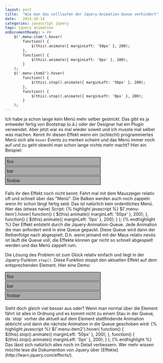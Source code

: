 ```yaml
---
layout: post
title:  "Wie man das volllaufen der Jquery-Animation-Queue verhindert"
date:   2014-10-14
categories: javascript jquery
tags: jquery animation
onDocumentReady: > ##
    $('.menu-item').hover(
        function() {
            $(this).animate({ marginLeft: '50px' }, 200);
        },
        function() {
            $(this).animate({ marginLeft: '0px' }, 200);
        }
    );
    $('.menu-item2').hover(
        function() {
            $(this).stop().animate({ marginLeft: '50px' }, 200);
        },
        function() {
            $(this).stop().animate({ marginLeft: '0px' }, 200);
        }
    );
---
```

Ich habe ja schon lange kein Menü mehr selber gestrickt. Das gibt es ja entweder fertig von Bootstrap (o.ä.) oder der Designer hat ein Plugin verwendet. Aber jetzt war es mal wieder soweit und ich musste mal selber was machen. Kennt ihr diesen Effekt wenn ein (schlecht) programmiertes Menü sich alle `hover` Events zu merken scheint und das Menü immer noch auf und zu geht obwohl man schon lange nichts mehr macht? Hier ein Beispiel:

<div>
    <div><div class="menu-item" style="width: 300px; background: #aaa; padding: 5px; border: 1px solid black; margin-bottom: 2px;">foo</div></div>
    <div><div class="menu-item" style="width: 300px; background: #aaa; padding: 5px; border: 1px solid black; margin-bottom: 2px;">bar</div></div>
    <div><div class="menu-item" style="width: 300px; background: #aaa; padding: 5px; border: 1px solid black; margin-bottom: 2px;">foobar</div></div>
</div>
<br/>
Falls ihr den Effekt noch nicht kennt: Fahrt mal mit dem Mauszeiger relativ oft und schnell über das "Menü". Die Balken werden auch noch zappeln wenn ihr schon längt fertig seid. Das ist natürlich kein ordentliches Menü. Hier das (etwas naive) Script:
{% highlight javascript %}
$('.menu-item').hover(
    function() {
        $(this).animate({ marginLeft: '50px' }, 200);
    },
    function() {
        $(this).animate({ marginLeft: '0px' }, 200);
    }
);
{% endhighlight %}
Der Effekt entsteht durch die Jquery-Animation-Queue. Jede Animation die man anfordert wird in eine Queue gepackt. Diese Queue wird dann der Reihenfolge nach abgespielt. D.h. wenn jemand mit der Maus relativ nevös ist läuft die Queue voll, die Effekte können gar nicht so schnell abgespielt werden und das Menü zappelt rum.

Die Lösung des Problem ist zum Glück relativ einfach und liegt in der Jquery-Funkion `stop()`. Diese Funktion stoppt den aktuellen Effekt auf dem entsprechenden Element. Hier eine Demo:

<div>
    <div><div class="menu-item2" style="width: 300px; background: #aaa; padding: 5px; border: 1px solid black; margin-bottom: 2px;">foo</div></div>
    <div><div class="menu-item2" style="width: 300px; background: #aaa; padding: 5px; border: 1px solid black; margin-bottom: 2px;">bar</div></div>
    <div><div class="menu-item2" style="width: 300px; background: #aaa; padding: 5px; border: 1px solid black; margin-bottom: 2px;">foobar</div></div>
</div>
<br/>
Sieht doch gleich viel besser aus oder? Wenn man normal über die Element fährt ist alles in Ordnung und es kommt nicht zu einem Stau in der Queue, da `stop` vorher die aktuell auf dem Element stattfindende Animation abbricht und dann die nächste Animation in die Queue geschoben wird:
{% highlight javascript %}
$('.menu-item2').hover(
    function() {
        $(this).stop().animate({ marginLeft: '50px' }, 200);
    },
    function() {
        $(this).stop().animate({ marginLeft: '0px' }, 200);
    }
);
{% endhighlight %}
Das lässt sich natürlich alles noch im Detail verbessern. Wer mehr wissen möchte lese die Dokumention von Jquery über [Effekte](http://learn.jquery.com/effects/).
